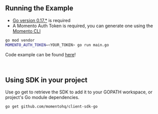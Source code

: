 ## Running the Example

- [Go version 0.17.\*](https://go.dev/dl/) is required
- A Momento Auth Token is required, you can generate one using the [Momento CLI](https://github.com/momentohq/momento-cli)

```bash
go mod vendor
MOMENTO_AUTH_TOKEN=<YOUR_TOKEN> go run main.go
```

Code example can be found [here](main.go)!

<br />

## Using SDK in your project

Use go get to retrieve the SDK to add it to your GOPATH workspace, or project's Go module dependencies.

```bash
go get github.com/momentohq/client-sdk-go
```
